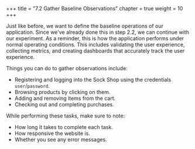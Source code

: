 +++
title = "7.2 Gather Baseline Observations"
chapter = true
weight = 10
+++

Just like before, we want to define the baseline operations of our application. Since we've already done this in step 2.2, we can continue with our experiment. As a reminder, this is how the application performs under normal operating conditions. This includes validating the user experience, collecting metrics, and creating dashboards that accurately track the user experience.

Things you can do to gather observations include:

+ Registering and logging into the Sock Shop using the credentials `user`/`password`.
+ Browsing products by clicking on them.
+ Adding and removing items from the cart.
+ Checking out and completing purchases.

While performing these tasks, make sure to note:

- How long it takes to complete each task.
- How responsive the website is.
- Whether you see any error messages.
